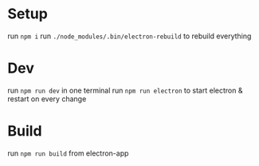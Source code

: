# Setup

run `npm i`
run `./node_modules/.bin/electron-rebuild` to rebuild everything

# Dev

run `npm run dev` in one terminal
run `npm run electron` to start electron & restart on every change

# Build

run `npm run build` from electron-app
